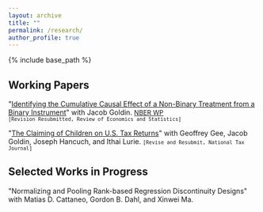 ```yaml
---
layout: archive
title: ""
permalink: /research/
author_profile: true
---
```


{% include base_path %}



## Working Papers
"[Identifying the Cumulative Causal Effect of a Non-Binary Treatment from a Binary Instrument](https://vedant-vohra.github.io/files/CCE_042924.pdf)" with Jacob Goldin. <font size="2">  [NBER WP](https://www.nber.org/papers/w32425) </font> <br>
<font size="2"> <kbd>[Revision Resubmitted, Review of Economics and Statistics]</kbd> </font> 


"[The Claiming of Children on U.S. Tax Returns](https://vedant-vohra.github.io/files/child-claiming-draft-032522.pdf)" with Geoffrey Gee, Jacob Goldin, Joseph Hancuch, and Ithai Lurie.  <font size="2"> <kbd>[Revise and Resubmit, National Tax Journal]</kbd></font>


## Selected Works in Progress
"Normalizing and Pooling Rank-based Regression Discontinuity Designs" with Matias D. Cattaneo, Gordon B. Dahl, and Xinwei Ma.  
